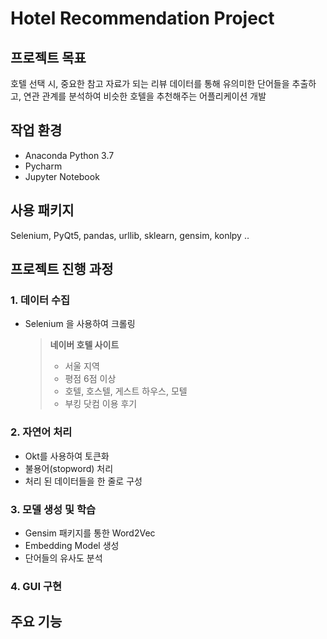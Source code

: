 # Hotel Recommendation Project

## 프로젝트 목표
호텔 선택 시, 중요한 참고 자료가 되는 리뷰 데이터를 통해 유의미한 단어들을 추출하고, 연관 관계를 분석하여 비슷한 호텔을 추천해주는 어플리케이션 개발

## 작업 환경
- Anaconda Python 3.7
- Pycharm
- Jupyter Notebook

## 사용 패키지
Selenium, PyQt5, pandas, urllib, sklearn, gensim, konlpy ‥

## 프로젝트 진행 과정
### 1. 데이터 수집
- Selenium 을 사용하여 크롤링

  > **네이버 호텔 사이트**
  > - 서울 지역
  > - 평점 6점 이상
  > - 호텔, 호스텔, 게스트 하우스, 모텔
  > - 부킹 닷컴 이용 후기

### 2. 자연어 처리

- Okt를 사용하여 토큰화
- 불용어(stopword) 처리
- 처리 된 데이터들을 한 줄로 구성

### 3. 모델 생성 및 학습

- Gensim 패키지를 통한 Word2Vec
- Embedding Model 생성
- 단어들의 유사도 분석

### 4. GUI 구현

## 주요 기능


